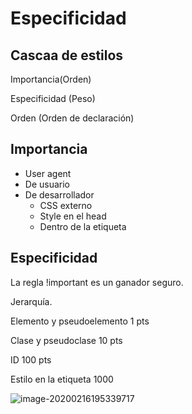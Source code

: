 # Especificidad

## Cascaa de estilos

Importancia(Orden)

Especificidad (Peso)

Orden (Orden de declaración)



## Importancia

- User agent
- De usuario
- De desarrollador
  - CSS externo
  - Style en el head
  - Dentro de la etiqueta

## Especificidad

La regla !important es un ganador seguro.

Jerarquía.

Elemento y pseudoelemento 1 pts

Clase y pseudoclase 10 pts

ID 100 pts

Estilo en la etiqueta 1000

![image-20200216195339717](C:\Users\Felipe\AppData\Roaming\Typora\typora-user-images\image-20200216195339717.png)





